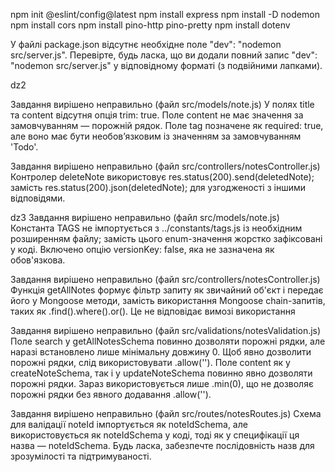 npm init @eslint/config@latest
npm install express
npm install -D nodemon
npm install cors
npm install pino-http pino-pretty
npm install dotenv

У файлі package.json відсутнє необхідне поле "dev": "nodemon src/server.js". Перевірте, будь ласка, що ви додали повний запис "dev": "nodemon src/server.js" у відповідному форматі (з подвійними лапками).

dz2

Завдання вирішено неправильно (файл src/models/note.js)
У полях title та content відсутня опція trim: true.
Поле content не має значення за замовчуванням — порожній рядок.
Поле tag позначене як required: true, але воно має бути необов’язковим із значенням за замовчуванням 'Todo'.

Завдання вирішено неправильно (файл src/controllers/notesController.js)
Контролер deleteNote використовує res.status(200).send(deletedNote); замість res.status(200).json(deletedNote); для узгодженості з іншими відповідями.

dz3
Завдання вирішено неправильно (файл src/models/note.js)
Константа TAGS не імпортується з ../constants/tags.js із необхідним розширенням файлу; замість цього enum-значення жорстко зафіксовані у коді.
Включено опцію versionKey: false, яка не зазначена як обов'язкова.

Завдання вирішено неправильно (файл src/controllers/notesController.js)
Функція getAllNotes формує фільтр запиту як звичайний об'єкт і передає його у Mongoose методи, замість використання Mongoose chain-запитів, таких як .find().where().or(). Це не відповідає вимозі використання

Завдання вирішено неправильно (файл src/validations/notesValidation.js)
Поле search у getAllNotesSchema повинно дозволяти порожні рядки, але наразі встановлено лише мінімальну довжину 0. Щоб явно дозволити порожні рядки, слід використовувати .allow('').
Поле content як у createNoteSchema, так і у updateNoteSchema повинно явно дозволяти порожні рядки. Зараз використовується лише .min(0), що не дозволяє порожні рядки без явного додавання .allow('').

Завдання вирішено неправильно (файл src/routes/notesRoutes.js)
Схема для валідації noteId імпортується як noteIdSchema, але використовується як noteIdSchema у коді, тоді як у специфікації ця назва — noteIdSchema. Будь ласка, забезпечте послідовність назв для зрозумілості та підтримуваності.
